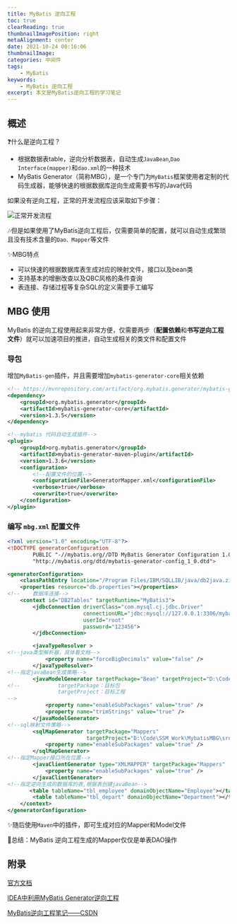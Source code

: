 ```yaml
---
title: MyBatis 逆向工程
toc: true
clearReading: true
thumbnailImagePosition: right
metaAlignment: center
date: 2021-10-24 00:16:06
thumbnailImage:
categories: 中间件
tags: 
    - MyBatis
keywords:
    - MyBatis 逆向工程
excerpt: 本文是MyBatis逆向工程的学习笔记
---
```

<!-- toc -->
## 概述

:question:什么是逆向工程？

- 根据数据表table，逆向分析数据表，自动生成`JavaBean`,`Dao Interface(mapper)`和`dao.xml`的一种技术
- MyBatis Generator（简称MBG），是一个专门为`MyBatis`框架使用者定制的代码生成器，能够快速的根据数据库逆向生成需要书写的Java代码

如果没有逆向工程，正常的开发流程应该采取如下步骤：

![正常开发流程](https://gitee.com/mingchaohu/blog-image/raw/master/image/20211024002032.png)

:notes:但是如果使用了MyBatis逆向工程后，仅需要简单的配置，就可以自动生成繁琐且没有技术含量的`Dao、Mapper`等文件

:sparkles:MBG特点

- 可以快速的根据数据库表生成对应的映射文件，接口以及bean类
- 支持基本的增删改查以及QBC风格的条件查询
- 表连接、存储过程等复杂SQL的定义需要手工编写

## MBG 使用

MyBatis 的逆向工程使用起来非常方便，仅需要两步（**配置依赖**和**书写逆向工程文件**）就可以加速项目的推进，自动生成相关的类文件和配置文件

### 导包

增加`MyBatis-gen`插件，并且需要增加`mybatis-generator-core`相关依赖

```xml
<!-- https://mvnrepository.com/artifact/org.mybatis.generator/mybatis-generator-core -->
<dependency>
    <groupId>org.mybatis.generator</groupId>
    <artifactId>mybatis-generator-core</artifactId>
    <version>1.3.5</version>
</dependency>
```

```xml
<!--mybatis 代码自动生成插件-->
<plugin>
    <groupId>org.mybatis.generator</groupId>
    <artifactId>mybatis-generator-maven-plugin</artifactId>
    <version>1.3.6</version>
    <configuration>
        <!--配置文件的位置-->
        <configurationFile>GeneratorMapper.xml</configurationFile>
        <verbose>true</verbose>
        <overwrite>true</overwrite>
    </configuration>
</plugin>
```

### 编写 `mbg.xml` 配置文件

```xml
<?xml version="1.0" encoding="UTF-8"?>
<!DOCTYPE generatorConfiguration
        PUBLIC "-//mybatis.org//DTD MyBatis Generator Configuration 1.0//EN"
        "http://mybatis.org/dtd/mybatis-generator-config_1_0.dtd">

<generatorConfiguration>
    <classPathEntry location="/Program Files/IBM/SQLLIB/java/db2java.zip" />
    <properties resource="db.properties"></properties>
<!--    数据库连接-->
    <context id="DB2Tables" targetRuntime="MyBatis3">
        <jdbcConnection driverClass="com.mysql.cj.jdbc.Driver"
                        connectionURL="jdbc:mysql://127.0.0.1:3306/mybatis?useUnicode=true&amp;characterEncoding=utf-8&amp;useSSL=true&amp;serverTimezone=UTC"
                        userId="root"
                        password="123456">
        </jdbcConnection>

        <javaTypeResolver >
<!--java类型解析器，具体看文档-->
            <property name="forceBigDecimals" value="false" />
        </javaTypeResolver>
<!--指定javaBean生成策略-->
        <javaModelGenerator targetPackage="Bean" targetProject="D:\Code\SSM_Work\MybatisMBG\src\main\webapp\Java">
<!--            targetPackage：目标包
                targetProject：目标工程
-->
            <property name="enableSubPackages" value="true" />
            <property name="trimStrings" value="true" />
        </javaModelGenerator>
<!--sql映射文件策略-->
        <sqlMapGenerator targetPackage="Mappers"
                         targetProject="D:\Code\SSM_Work\MybatisMBG\src\main\webapp\Resouorces">
            <property name="enableSubPackages" value="true" />
        </sqlMapGenerator>
<!--指定Mapper接口所在位置-->
        <javaClientGenerator type="XMLMAPPER" targetPackage="Mappers"  targetProject="D:\Code\SSM_Work\MybatisMBG\src\main\webapp\Java">
            <property name="enableSubPackages" value="true" />
        </javaClientGenerator>
<!--指定逆向生成的数据库的表,根据表创建javaBean-->
       <table tableName="tbl_employee" domainObjectName="Employee"></table>
        <table tableName="tbl_depart" domainObjectName="Department"></table>
    </context>
</generatorConfiguration>
```

:sparkles:随后使用`Maven`中的插件，即可生成对应的Mapper和Model文件

:notebook:总结：MyBatis 逆向工程生成的Mapper仅仅是单表DAO操作

## 附录

[官方文档](http://www.mybatis.org/generator)

[IDEA中利用MyBatis Generator逆向工程](https://www.yisu.com/zixun/207459.html)

[MyBatis逆向工程笔记——CSDN](https://blog.csdn.net/eson_15/article/details/51694684)
